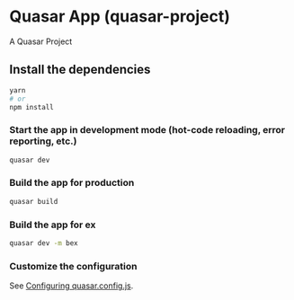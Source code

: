 # Quasar App (quasar-project)

A Quasar Project

## Install the dependencies
```bash
yarn
# or
npm install
```

### Start the app in development mode (hot-code reloading, error reporting, etc.)
```bash
quasar dev
```


### Build the app for production
```bash
quasar build
```


### Build the app for ex
```bash
quasar dev -m bex

```



### Customize the configuration
See [Configuring quasar.config.js](https://v2.quasar.dev/quasar-cli-vite/quasar-config-js).
